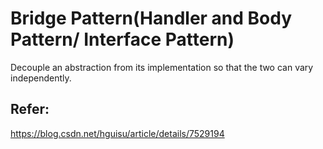 # Bridge Pattern(Handler and Body Pattern/ Interface Pattern)
Decouple an abstraction from its implementation so that the two can vary independently.

## Refer:
https://blog.csdn.net/hguisu/article/details/7529194